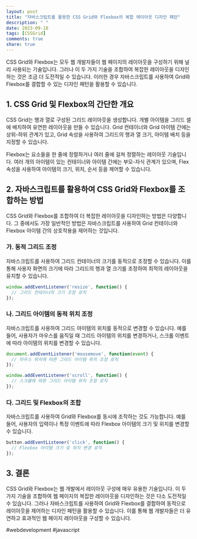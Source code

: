 ```yaml
---
layout: post
title: "자바스크립트를 활용한 CSS Grid와 Flexbox의 복합 레이아웃 디자인 패턴"
description: " "
date: 2023-09-18
tags: [CSSGrid]
comments: true
share: true
---
```


CSS Grid와 Flexbox는 모두 웹 개발자들이 웹 페이지의 레이아웃을 구성하기 위해 널리 사용되는 기술입니다. 그러나 이 두 가지 기술을 조합하여 복잡한 레이아웃을 디자인하는 것은 조금 더 도전적일 수 있습니다. 이러한 경우 자바스크립트를 사용하여 Grid와 Flexbox를 결합할 수 있는 디자인 패턴을 활용할 수 있습니다.

## 1. CSS Grid 및 Flexbox의 간단한 개요

CSS Grid는 행과 열로 구성된 그리드 레이아웃을 생성합니다. 개별 아이템을 그리드 셀에 배치하여 유연한 레이아웃을 만들 수 있습니다. Grid 컨테이너와 Grid 아이템 간에는 상위-하위 관계가 있고, Grid 속성을 사용하여 그리드의 행과 열 크기, 아이템 배치 등을 지정할 수 있습니다.

Flexbox는 요소들을 한 줄에 정렬하거나 여러 줄에 걸쳐 정렬하는 레이아웃 기술입니다. 여러 개의 아이템이 있는 컨테이너와 아이템 간에는 부모-자식 관계가 있으며, Flex 속성을 사용하여 아이템의 크기, 위치, 순서 등을 제어할 수 있습니다.

## 2. 자바스크립트를 활용하여 CSS Grid와 Flexbox를 조합하는 방법

CSS Grid와 Flexbox를 조합하여 더 복잡한 레이아웃을 디자인하는 방법은 다양합니다. 그 중에서도 가장 일반적인 방법은 자바스크립트를 사용하여 Grid 컨테이너와 Flexbox 아이템 간의 상호작용을 제어하는 것입니다.

### 가. 동적 그리드 조정

자바스크립트를 사용하여 그리드 컨테이너의 크기를 동적으로 조정할 수 있습니다. 이를 통해 사용자 화면의 크기에 따라 그리드의 행과 열 크기를 조정하여 최적의 레이아웃을 유지할 수 있습니다.

```javascript
window.addEventListener('resize', function() {
  // 그리드 컨테이너의 크기 조정 로직
});
```

### 나. 그리드 아이템의 동적 위치 조정

자바스크립트를 사용하여 그리드 아이템의 위치를 동적으로 변경할 수 있습니다. 예를 들어, 사용자가 마우스를 움직일 때 그리드 아이템의 위치를 변경하거나, 스크롤 이벤트에 따라 아이템의 위치를 변경할 수 있습니다.

```javascript
document.addEventListener('mousemove', function(event) {
  // 마우스 위치에 따른 그리드 아이템 위치 조정 로직
});

window.addEventListener('scroll', function() {
  // 스크롤에 따른 그리드 아이템 위치 조정 로직
});
```

### 다. 그리드 및 Flexbox의 조합

자바스크립트를 사용하여 Grid와 Flexbox를 동시에 조작하는 것도 가능합니다. 예를 들어, 사용자의 입력이나 특정 이벤트에 따라 Flexbox 아이템의 크기 및 위치를 변경할 수 있습니다.

```javascript
button.addEventListener('click', function() {
  // Flexbox 아이템 크기 및 위치 변경 로직
});
```

## 3. 결론

CSS Grid와 Flexbox는 웹 개발에서 레이아웃 구성에 매우 유용한 기술입니다. 이 두 가지 기술을 조합하여 웹 페이지의 복잡한 레이아웃을 디자인하는 것은 다소 도전적일 수 있습니다. 그러나 자바스크립트를 사용하여 Grid와 Flexbox를 결합하여 동적으로 레이아웃을 제어하는 디자인 패턴을 활용할 수 있습니다. 이를 통해 웹 개발자들은 더 유연하고 효과적인 웹 페이지 레이아웃을 구성할 수 있습니다.

#webdevelopment #javascript